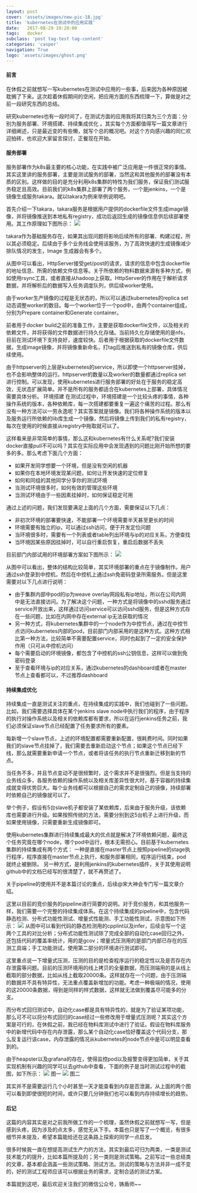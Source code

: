 ```yaml
---
layout: post
cover: 'assets/images/new-pic-18.jpg'
title: 'kubernetes在测试中的应用实践'
date:   2017-08-29 19:28:00
tags: 	docker
subclass: 'post tag-test tag-content'
categories: 'casper'
navigation: True
logo: 'assets/images/ghost.png'
---
```

<h4>前言</h4>
在休假之前就想写一写kubernetes在测试中应用的一些事，后来因为各种原因被耽搁了下来。这次趁着休假期间的空闲，把应用方面的东西梳理一下，算做是对之前一段研究东西的总结。

研究kubernetes也有一段时间了，在测试方面的应用我将其归类为三个方面：分别为服务部署、环境搭建、持续集成优化 。其实每个方面都值得写一篇文章进行详细阐述，只是最近变的有些懒，就写个总的概况吧。对这个方向感兴趣的同仁欢迎拍砖，也欢迎大家留言探讨，正餐现在开始。

<h4>服务部署</h4>
服务部署作为k8s最主要的核心功能，在实践中被广泛应用是一件很正常的事情。其实这里讲的服务部署，主要是测试服务的部署，当然这和其他服务的部署没有本质的区别。这样做的目的是充分利用k8s集群的特性为我们服务，保证我们测试服务稳定且高效。目前我们的k8s集群上部署了两个服务，一个是jenkins，一个是镜像生成服务takara。就以takara为例来举例说明吧。

首先介绍一下takara，takara服务是根据用户提供的dockerfile文件生成image镜像，并将镜像推送到本地私有registry，成功后返回生成的镜像信息供后续部署使用。其工作原理如下图所示：
![](/images/k8s/takara.jpg)

takara作为基础服务存在，如果其出现问题将影响后续所有的部署、构建过程，所以其必须稳定。后续由于多个业务线会使用该服务，为了高效快速的生成镜像减少排队情况的发生，Image 生成器会有多个。

从图中可以看出，HttpServer接受get/post的请求，请求的信息中包含dockerfile的地址信息、所需的依赖文件信息等。关于所依赖的物料数据来源有多种方式，例如使用rsync工具，或者直接从hadoop上获取。HttpServer的作用在于解析请求数据，并将解析后的数据写入任务调度队列，供后续worker使用。

由于worker生产镜像的过程是无状态的，所以可以通过kubernetes的replica set动态调整worker的数目。每一个worker位于一个pod中，由两个container组成，分别为Prepare container和Generate container。

前者用于docker build之前的准备工作，主要是获取dockerfile文件，以及相关的依赖文件，并将获得的文件数据进行持久化存储。当前持久化存储使用的是nfs，目前在测试环境下支持良好，速度较快。后者用于根据获取的dockerfile文件数据，生成image镜像，并将镜像重新命名，打tag后推送到私有的镜像仓库，供后续使用。

由于httpserver的上层是kubernetes的service，所以即使一个httpserver挂掉，也不会影响整体的运行。httpserver的数量以及worker的数量都通过replica set进行控制。可以发现，使用kubernetes进行服务部署的好处在于服务的稳定高效，无状态扩展简单。并不是所有的服务都适合在kubernetes上部署，具体情况需要具体分析。
环境搭建
在测试过程中，环境搭建是一个比较头疼的事情，各种操作系统的版本，各种依赖库，每一次搭建都要重复一遍这个痛苦的过程。那么有没有一种方法可以一劳永逸呢？其实答案就是镜像。我们将各种操作系统的版本以及服务运行所依赖的lib库生成一个镜像，然后将镜像上传到我们的私有registry，每次在使用的时候直接从registry中拖取就可以了。

这样看来是非常简单的事情，那么这和kubernetes有什么关系呢?我们安装docker直接pull不可以吗？其实在实际应用中会发现遇到的问题比刚开始所想的要多的多。那么考虑下面几个方面：

- 如果开发同学想要一个环境，但是没有空闲的机器
- 如果你在本地环境发现某问题，如何让开发快速的定位修复
- 如何和同组的其他同学分享你的测试环境
- 当测试环境很多时，如何有效的管理这些环境
- 当测试环境由于一些因素挂掉时，如何保证稳定可用

通过上述的问题，我们发现要满足上面的几个方面，需要保证以下几点：

- 非初次环境的部署要快速，不能部署一个环境需要半天甚至更长的时间
- 环境需要有独立的ip，可以通过ssh访问，便于开发定位问题
- 当环境很多时，需要有一个列表或者table列出环境与ip的对应关系，方便查找
- 当环境因某些原因挂掉时，可以自行重启恢复，重启后数据不丢失

目前部门内部试用的环境部署方案如下图所示：
![](/images/k8s/ssh.jpg)

从图中可以看出，整体的结构比较简单，其实环境部署的重点在于镜像制作。用户通过ssh登录到中控机，然后在中控机上通过ssh免密码登录所需服务。但是这里需要对以下几点进行说明：

- 由于集群内部中pod的ip为weave overlay网段私有ip地址，所以在公司内网中是无法直接访问。为了解决这个问题，一种方式是将镜像中的sshd服务通过service开放出来，这样通过访问service可以访问sshd服务，但是这种方式存在一些问题，比如在内网中存在external ip无法获取的情况
- 另一种方式，将kubernetes集群中的一个node作为中控节点，通过在中控节点访问kubernetes内部的pod，目前部门内部采用的是这种方式。这种方式相比第一种方法，比较简单不需要配置service，同时也起到了一定的安全保护作用（只可从中控机访问）
- 每个需要启动的环境镜像，都包含了中控机的ssh公钥信息，这样可以做到免密码登录
- 至于查看环境与ip的对应关系，通过kubernetes的dashboard或者在master节点上查看都可以，不过推荐dashboard

<h4>持续集成优化</h4>
持续集成一直是测试关注的重点，在持续集成的实践中，我们也碰到了一些问题。比如，我们需要选择具体在某个jenkins slave node中执行我们的程序，由于程序的执行对操作系统以及相关的依赖库都有要求，所以在运行jenkins任务之前，我们必须保证slave节点已经配置了任务要求所有的要素。

每新增一个slave节点，上述的环境配置都需要重新配置，很耗费时间。同时如果我们的slave节点挂掉了，我们需要去重新启动这个节点；如果这个节点已经下线，那么就需要重新申请一个节点，或者将该任务的执行节点重新迁移到新的节点。

当任务不多，并且节点变动不是很频繁时，这个需求并不是很强烈。但是当支持的业务线众多，各服务依赖的操作系统以及相关库差异性很大时，基于容器的持续集成就变得优势巨大。每个业务线都可以根据自己的需求定制自己的镜像，持续部署时依赖自己的镜像就可以了。

举个例子，假设有5台slave机子都安装了某依赖库，后来由于服务升级，该依赖库也需要进行升级。如果按照传统的方法，需要分别到这5台机子上进行升级，而如果使用镜像，只需要重新生成镜像即可。

使用kubernetes集群进行持续集成最大的优点就是解决了环境依赖问题，最终这个任务究竟在哪个node，哪个pod中运行，根本无需担心。目前基于kubernetes集群的持续集成有两个方式：
一种是直接在master节点上按照pipeline的stage执行程序，程序直接在master节点上执行，和服务部署相同，程序运行结束，pod就终止被删除。
另一种方式，是利用jenkins的kubernetes插件，关于其使用说明github中的文档已经写的很清楚了，就不再赘述了。

关于pipeline的使用并不是本篇讨论的重点，后续@宋大神会专门写一篇文章介绍。

这里以目前的竞价服务的pipeline进行简要的说明。对于竞价服务，和其他服务一样，我们需要一个完整的持续集成体系。在这个持续集成的pipeline中，包含代码静态检测、分布式功能性测试、增量式性能测、手工功能性测试，示意图如下所示：
![](/images/k8s/pipeline.jpg)
从图中可以看到代码的静态检测用的cpplint以及infer，后续会写一个这两个工具的对比分析；分布式功能性测试除了完成全部的自动化case回归之外，还包括代码的覆盖率统计，用的是gcov；增量式压测用的是部门内部已存在的压测工具端；手工功能测试，使用第二部分的环境进行测试即可。

这里重点说一下增量式压测，压测的目的是检查程序运行的稳定性以及是否存在内存泄露等问题。目前的压测环境用的线上拷贝的全量数据，而压测端用的是从线上截取的部分数据，比如从线上截取20000条。这样就存在一个问题，由于压测端的数据并不具有特异性，无法重点覆盖新增加的功能。考虑一种极端的情况，使用的这20000条数据，得到是同样的样式数据，这样就无法做到覆盖尽可能多的分支。

而分布式回归测试中，自动化case都是具有特异性的，就是为了验证某项功能，那么可不可以将分布式回归的case经过一些修改用于增量式压测呢？其实这个方案是可行的，在休假之前，我已经在物料库测试中进行了验证。假设在物料库服务中的新增代码中存在内存泄露，那么某个自动化case恰好覆盖这个代码分支，那么反复运行该case，内存泄露的情况从kubernetes的node节点中是可以明显查看到的。

由于heapster以及grafana的存在，使得监控pod以及报警变得更加简单，关于其实现机制有兴趣的同学可以去github中查看，下面的例子是当时测试过程中的截图，如下所示：
![](/images/k8s/material1.jpg)
图一
![](/images/k8s/material2.jpg)
图二

其实并不是需要运行几个小时甚至一天才能查看到内存是否泄漏，从上面的两个图可以看到即使很短的时间，或许只要几分钟我们也可以看到内存持续增长的趋势。

<h4>后记</h4>
这篇的内容其实是对之前我所做工作的一个梳理，虽然休假之前就想写一写，但是感到头疼，因为涉及的点太多，感觉无从下手。本篇也只是写了一个概览，有很多细节并未提及，希望本篇能给还在这条路上探索的同学一点启发。

很多时候我一直在想提高测试生产力的方法，其实到最后可归为两类，一类是测试技术能力的提升，比如本篇所提及的；另一类则是测试策略。之前写过一些总结类的文章，基本都会涵盖一些测试策略、测试方法。测试的策略与方法并非一成不变的，好的测试工程师应该可以根据业务的需求，定制合适的测试方案。

本篇就到这吧，最后欢迎关注我们的微信公众号，铸盾师~~
